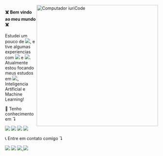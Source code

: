 <img src="https://www.pikpng.com/pngl/b/64-643987_what-is-artificial-intelligence-circle-clipart.png" min-width="400px" max-width="400px" width="400px" align="right" alt="Computador iuriCode">

<p align="left"> 
  <strong><bold>☠️ Bem vindo ao meu mundo ☠️<bold></strong>
  
  Estudei um pouco de <img src="https://img.shields.io/badge/-Java-black?logo=Java">, e tive algumas experiencias com <img src="https://img.shields.io/badge/-Spring%20Boot-black?logo=Spring%20Boot"> e <img src="https://img.shields.io/badge/-Spring-black?logo=Spring">. 
  Atualmente estou focando meus estudos em <img src="https://img.shields.io/badge/-Python-black?logo=Python">, Inteligencia Artificial e Machine Learning!
  
</p>

<p align="left">
  🚀 Tenho conhecimento em ↴

 
<img src="https://img.shields.io/badge/-Java-black?logo=Java"> <img src="https://img.shields.io/badge/-Python-black?logo=Python"> <img src="https://img.shields.io/badge/-C-black?logo=C"> <img src="https://img.shields.io/badge/-Git-black?logo=Git"> 
</p>


<p align="left">
   📞 Entre em contato comigo ↴
</p>

<p align="left">
  <a href="https://mail.google.com/mail/u/henrico.developer@gmail.com" alt="Gmail">
  <img src="https://img.shields.io/badge/-Gmail-black?logo=Gmail" /></a>

  <a href="https://www.linkedin.com/in/henrico-nardelli-bela-806ab7103/" alt="Linkedin">
  <img src="https://img.shields.io/badge/-LinkedIn-black?logo=LinkedIn" /></a> 

  <a href="https://api.whatsapp.com/send?phone=5581999858081" alt="WhatsApp">
  <img src="https://img.shields.io/badge/-WhatsApp-black?logo=WhatsApp">

   <a href="https://www.instagram.com/henricobela/">
  <img src="https://img.shields.io/badge/-Instagram-black?logo=Instagram">
